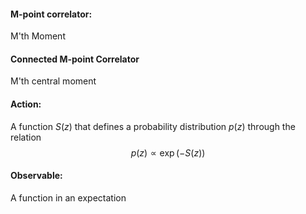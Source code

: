 #### M-point correlator:
M'th Moment

#### Connected M-point Correlator
M'th central moment

#### Action:
A function $S(z)$ that defines a probability distribution $p(z)$ through the relation 
$$
p(z) \propto \exp(-S(z))
$$
#### Observable:
A function in an expectation
